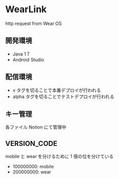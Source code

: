 # WearLink
http request from Wear OS

## 開発環境

* Java 1７
* Android Studio

## 配信環境

* v タグを切ることで本番デプロイが行われる
* alpha タグを切ることでテストデプロイが行われる

## キー管理
各ファイル Notion にて管理中

## VERSION_CODE

mobile と wear を分けるために 1 億の位を分けている

- 100000000: mobile
- 200000000: wear
